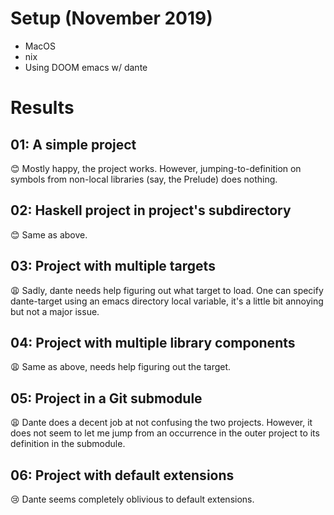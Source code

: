 # Setup (November 2019)

- MacOS
- nix
- Using DOOM emacs w/ dante

# Results

01: A simple project
--------------------

😊
Mostly happy, the project works.  However, jumping-to-definition on symbols
from non-local libraries (say, the Prelude) does nothing.

02: Haskell project in project's subdirectory
---------------------------------------------

😊
Same as above.

03: Project with multiple targets
---------------------------------

😩
Sadly, dante needs help figuring out what target to load.  One can specify
dante-target using an emacs directory local variable, it's a little bit
annoying but not a major issue.

04: Project with multiple library components
--------------------------------------------

😩
Same as above, needs help figuring out the target.

05: Project in a Git submodule
------------------------------

😩
Dante does a decent job at not confusing the two projects.  However, it does
not seem to let me jump from an occurrence in the outer project to its
definition in the submodule.

06: Project with default extensions
-----------------------------------

😢
Dante seems completely oblivious to default extensions.
